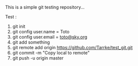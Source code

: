This is a simple git testing repository...

Test :
1. git init
2. git config user.name = Toto
3. git config user.email = toto@sky.org 
4. git add something
5. git remote add origin https://github.com/Tarrke/test_git.git
6. git commit -m "Copy local to remote"
7. git push -u origin master
